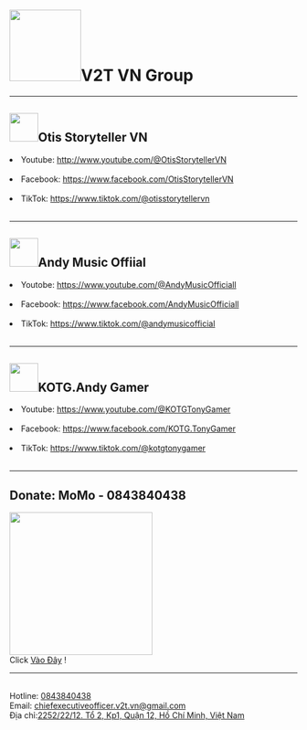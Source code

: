<!DOCTYPE html>
<html lang="vi">
  <head>
    <meta charset="UTF-8" />
    <meta name="viewport" content="width=device-width, initial-scale=1.0" />
    <title>V2T VN Group</title>
  </head>
  <body>
    <h1>
      <img
        src="https://i.pinimg.com/736x/89/76/68/897668015da396d4e09d8349b1b75d89.jpg"
        width="125"
      />V2T VN Group
    </h1>
    <hr />
    <h2>
      <img
        src="https://i.pinimg.com/474x/53/97/b8/5397b8513641e0cc484d88627ef32f13.jpg"
        width="50"
      />Otis Storyteller VN
    </h2>
    <p></p>
    <li>
      Youtube:
      <a href="http://www.youtube.com/@OtisStorytellerVN" target="_blank"
        >http://www.youtube.com/@OtisStorytellerVN</a
      >
    </li>
    <br />
    <li>
      Facebook:
      <a href="https://www.facebook.com/OtisStorytellerVN" target="_blank"
        >https://www.facebook.com/OtisStorytellerVN</a
      >
    </li>
    <br />
    <li>
      TikTok:
      <a href="https://www.tiktok.com/@otisstorytellervn" target="_blank"
        >https://www.tiktok.com/@otisstorytellervn</a
      >
    </li>
    <br />
    <hr />
    <h2>
      <img
        src="https://i.pinimg.com/474x/1f/c5/cb/1fc5cb6ddcc227bef09e2c3ef7671d02.jpg"
        width="50"
      />Andy Music Offiial
    </h2>
    <li>
      Youtobe:
      <a href="https://www.youtube.com/@AndyMusicOfficiall" target="_blank"
        >https://www.youtube.com/@AndyMusicOfficiall</a
      >
    </li>
    <br />
    <li>
      Facebook:
      <a href="https://www.facebook.com/AndyMusicOfficiall" target="_blank"
        >https://www.facebook.com/AndyMusicOfficiall</a
      >
    </li>
    <br />
    <li>
      TikTok:
      <a href="https://www.tiktok.com/@andymusicofficial" target="_blank"
        >https://www.tiktok.com/@andymusicofficial</a
      >
    </li>
    <br />
    <hr />
    <h2>
      <img
        src="https://i.pinimg.com/474x/4b/71/e4/4b71e49ce03aa1808cd8ecf061e91c0d.jpg"
        width="50"
      />KOTG.Andy Gamer
    </h2>
    <li>
      Youtube:
      <a href="https://www.youtube.com/@KOTGTonyGamer" target="_blank"
        >https://www.youtube.com/@KOTGTonyGamer</a
      >
    </li>
    <br />
    <li>
      Facebook:
      <a href="https://www.facebook.com/KOTG.TonyGamer" target="_blank"
        >https://www.facebook.com/KOTG.TonyGamer</a
      >
    </li>
    <br />
    <li>
      TikTok:
      <a href="https://www.tiktok.com/@kotgtonygamer" target="_blank"
        >https://www.tiktok.com/@kotgtonygamer</a
      >
    </li>
    <br />
    <hr />
    <h2>Donate: MoMo - 0843840438</h2>
    <img
      src="https://i.pinimg.com/474x/d7/21/e4/d721e4e7121d86a03a5f8c57d0cc0e0e.jpg"
      alt=""
      width="250"
    />
    <br />
    <a>Click</a>
    <a href="https://me.momo.vn/1MIVTntVfOUBiBfAI8f1UV" target="_blank"
      >Vào Đây</a
    >
    <a>!</a> <br />
    <hr />
    <br />
    <a
      >Hotline: <a href="0843840438" target="_blank">0843840438</a></a
    ><br />
    <a
      >Email:
      <a href="mailto:chiefexecutiveofficer.v2t.vn@gmail.com?subject=Gửi Admin!"
        target="_blank">chiefexecutiveofficer.v2t.vn@gmail.com</a>
    </a>
    <br />
    <a>Địa chỉ:<a
        href="https://maps.app.goo.gl/CuVh62Yj5EpAXLAw9"
        target="_blank"
        >2252/22/12. Tổ 2, Kp1, Quận 12, Hồ Chí Minh, Việt Nam</a
      ></a>
  </body>
</html>
